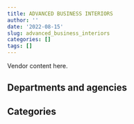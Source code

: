 ```yaml
---
title: ADVANCED BUSINESS INTERIORS
author: ''
date: '2022-08-15'
slug: advanced_business_interiors
categories: []
tags: []
---
```


<script src="/rmarkdown-libs/htmlwidgets/htmlwidgets.js"></script>
<link href="/rmarkdown-libs/datatables-css/datatables-crosstalk.css" rel="stylesheet" />
<script src="/rmarkdown-libs/datatables-binding/datatables.js"></script>
<script src="/rmarkdown-libs/jquery/jquery-3.6.0.min.js"></script>
<link href="/rmarkdown-libs/dt-core-bootstrap/css/dataTables.bootstrap.min.css" rel="stylesheet" />
<link href="/rmarkdown-libs/dt-core-bootstrap/css/dataTables.bootstrap.extra.css" rel="stylesheet" />
<script src="/rmarkdown-libs/dt-core-bootstrap/js/jquery.dataTables.min.js"></script>
<script src="/rmarkdown-libs/dt-core-bootstrap/js/dataTables.bootstrap.min.js"></script>
<link href="/rmarkdown-libs/crosstalk/css/crosstalk.min.css" rel="stylesheet" />
<script src="/rmarkdown-libs/crosstalk/js/crosstalk.min.js"></script>
<script src="/rmarkdown-libs/htmlwidgets/htmlwidgets.js"></script>
<link href="/rmarkdown-libs/datatables-css/datatables-crosstalk.css" rel="stylesheet" />
<script src="/rmarkdown-libs/datatables-binding/datatables.js"></script>
<script src="/rmarkdown-libs/jquery/jquery-3.6.0.min.js"></script>
<link href="/rmarkdown-libs/dt-core-bootstrap/css/dataTables.bootstrap.min.css" rel="stylesheet" />
<link href="/rmarkdown-libs/dt-core-bootstrap/css/dataTables.bootstrap.extra.css" rel="stylesheet" />
<script src="/rmarkdown-libs/dt-core-bootstrap/js/jquery.dataTables.min.js"></script>
<script src="/rmarkdown-libs/dt-core-bootstrap/js/dataTables.bootstrap.min.js"></script>
<link href="/rmarkdown-libs/crosstalk/css/crosstalk.min.css" rel="stylesheet" />
<script src="/rmarkdown-libs/crosstalk/js/crosstalk.min.js"></script>

Vendor content here.

## Departments and agencies

<div id="htmlwidget-1" style="width:100%;height:auto;" class="datatables html-widget"></div>
<script type="application/json" data-for="htmlwidget-1">{"x":{"style":"bootstrap","filter":"none","vertical":false,"data":[["<a href=\"/departments/aafc-aac/\">Agriculture and Agri-Food Canada<\/a>","<a href=\"/departments/aandc-aadnc/\">Crown-Indigenous Relations and Northern Affairs Canada<\/a>","<a href=\"/departments/atssc-scdata/\">Administrative Tribunals Support Service of Canada<\/a>","<a href=\"/departments/cannor/\">Canadian Northern Economic Development Agency<\/a>","<a href=\"/departments/cas-satj/\">Courts Administration Service<\/a>","<a href=\"/departments/cbsa-asfc/\">Canada Border Services Agency<\/a>","<a href=\"/departments/ced-dec/\">Canada Economic Development for Quebec Regions<\/a>","<a href=\"/departments/cfia-acia/\">Canadian Food Inspection Agency<\/a>","<a href=\"/departments/cic/\">Immigration, Refugees and Citizenship Canada<\/a>","<a href=\"/departments/cihr-irsc/\">Canadian Institutes of Health Research<\/a>","<a href=\"/departments/cnsc-ccsn/\">Canadian Nuclear Safety Commission<\/a>","<a href=\"/departments/cra-arc/\">Canada Revenue Agency<\/a>","<a href=\"/departments/crtc/\">Canadian Radio-television and Telecommunications Commission<\/a>","<a href=\"/departments/csps-efpc/\">Canada School of Public Service<\/a>","<a href=\"/departments/cta-otc/\">Canadian Transportation Agency<\/a>","<a href=\"/departments/dfatd-maecd/\">Global Affairs Canada<\/a>","<a href=\"/departments/dfo-mpo/\">Fisheries and Oceans Canada<\/a>","<a href=\"/departments/dnd-mdn/\">National Defence<\/a>","<a href=\"/departments/ec/\">Environment and Climate Change Canada<\/a>","<a href=\"/departments/elections/\">Elections Canada<\/a>","<a href=\"/departments/esdc-edsc/\">Employment and Social Development Canada<\/a>","<a href=\"/departments/fcac-acfc/\">Financial Consumer Agency of Canada<\/a>","<a href=\"/departments/feddevontario/\">Federal Economic Development Agency for Southern Ontario<\/a>","<a href=\"/departments/fin/\">Department of Finance Canada<\/a>","<a href=\"/departments/fja-cmf/\">Office of the Commissioner for Federal Judicial Affairs Canada<\/a>","<a href=\"/departments/hc-sc/\">Health Canada<\/a>","<a href=\"/departments/ic/\">Innovation, Science and Economic Development Canada<\/a>","<a href=\"/departments/infc/\">Infrastructure Canada<\/a>","<a href=\"/departments/irb-cisr/\">Immigration and Refugee Board of Canada<\/a>","<a href=\"/departments/isc-sac/\">Indigenous Services Canada<\/a>","<a href=\"/departments/jus/\">Department of Justice Canada<\/a>","<a href=\"/departments/lac-bac/\">Library and Archives Canada<\/a>","<a href=\"/departments/mgerc-ceegm/\">Military Grievances External Review Committee<\/a>","<a href=\"/departments/nfb-onf/\">National Film Board<\/a>","<a href=\"/departments/nrc-cnrc/\">National Research Council Canada<\/a>","<a href=\"/departments/nrcan-rncan/\">Natural Resources Canada<\/a>","<a href=\"/departments/nserc-crsng/\">Natural Sciences and Engineering Research Council of Canada<\/a>","<a href=\"/departments/oag-bvg/\">Office of the Auditor General of Canada<\/a>","<a href=\"/departments/oci-bec/\">The Correctional Investigator Canada<\/a>","<a href=\"/departments/ocl-cal/\">Office of the Commissioner of Lobbying of Canada<\/a>","<a href=\"/departments/ocol-clo/\">Office of the Commissioner of Official Languages<\/a>","<a href=\"/departments/oic-ci/\">Office of the Information Commissioner of Canada<\/a>","<a href=\"/departments/opc-cpvp/\">Office of the Privacy Commissioner of Canada<\/a>","<a href=\"/departments/osfi-bsif/\">Office of the Superintendent of Financial Institutions Canada<\/a>","<a href=\"/departments/pbc-clcc/\">Parole Board of Canada<\/a>","<a href=\"/departments/pc/\">Parks Canada<\/a>","<a href=\"/departments/pch/\">Canadian Heritage<\/a>","<a href=\"/departments/pco-bcp/\">Privy Council Office<\/a>","<a href=\"/departments/ppsc-sppc/\">Public Prosecution Service of Canada<\/a>","<a href=\"/departments/ps-sp/\">Public Safety Canada<\/a>","<a href=\"/departments/pwgsc-tpsgc/\">Public Services and Procurement Canada<\/a>","<a href=\"/departments/rcmp-grc/\">Royal Canadian Mounted Police<\/a>","<a href=\"/departments/ssc-spc/\">Shared Services Canada<\/a>","<a href=\"/departments/sshrc-crsh/\">Social Sciences and Humanities Research Council of Canada<\/a>","<a href=\"/departments/statcan/\">Statistics Canada<\/a>","<a href=\"/departments/swc-cfc/\">Status of Women Canada<\/a>","<a href=\"/departments/tbs-sct/\">Treasury Board of Canada Secretariat<\/a>","<a href=\"/departments/tc/\">Transport Canada<\/a>","<a href=\"/departments/wage/\">Department for Women and Gender Equality<\/a>","<a href=\"/departments/wd-deo/\">Western Economic Diversification Canada<\/a>"],["$    20,317.40",null,"$   128,164.41",null,null,"$   231,624.78","$    24,892.09","$   125,465.36","$ 1,171,385.03","$    98,516.00","$    12,023.20","$    79,782.49","$    96,515.24","$   107,537.88","$    39,208.34","$   437,906.56",null,"$    55,108.49","$    17,163.67",null,"$ 1,988,899.32","$    50,985.27",null,"$    32,856.59",null,"$   147,651.47","$   558,244.92","$    15,734.21",null,null,"$   343,765.76",null,"$    11,435.60","$    37,140.00","$   241,394.28","$ 1,039,683.79",null,"$    22,600.00",null,null,null,"$    43,049.86","$    51,232.97","$   282,076.95","$    24,997.86","$    56,047.18","$    24,341.53","$    32,028.47","$    50,384.72",null,"$ 3,128,382.15","$   173,163.55","$   170,270.06",null,"$   939,728.92","$    25,975.42","$    14,758.93","$   314,896.86",null,null],["$    18,090.39","$    36,531.06","$   320,641.56","$    24,973.00","$   106,597.22",null,null,"$    18,393.52","$   720,284.18",null,"$    51,395.18","$    21,520.38",null,"$   126,616.41","$   348,978.99","$    84,346.20","$   136,318.03","$    46,324.88",null,null,"$   166,114.44","$   112,425.96",null,"$    87,304.96",null,"$   455,162.16","$   428,432.03","$    30,940.35",null,"$    36,531.06","$   117,076.53","$    81,006.91","$    10,879.64",null,"$   403,078.00","$   338,069.63","$    29,624.21","$    76,789.16",null,"$    17,810.48",null,null,"$    87,043.99","$   290,011.26","$    24,553.48",null,"$    93,720.60","$   201,865.22",null,null,"$ 5,776,773.64","$   110,805.28","$   548,802.19","$    16,695.65","$   139,815.94","$    17,844.12",null,"$   162,895.31",null,null],["$   210,289.09",null,"$     6,448.07","$    22,571.10",null,null,null,"$    19,623.20","$   211,452.67",null,"$    25,953.64","$   117,147.95","$    26,984.31","$    32,832.37",null,"$   257,609.60","$    19,901.00","$    11,176.14","$   104,506.28","$    93,160.68","$   179,291.88","$    40,561.82","$    17,819.54","$    50,712.14","$    38,948.84","$   196,319.09","$   437,669.59","$   399,262.32","$   141,318.13",null,"$   222,811.63",null,"$       176.25","$    14,574.26","$   590,435.52","$    96,958.16","$     8,164.35","$    21,045.12","$    24,777.56",null,null,null,"$    30,536.85","$   541,033.25","$    50,262.40",null,"$   110,280.60","$    70,203.72",null,null,"$ 9,472,141.14","$   225,791.43","$   372,632.31","$    65,741.59","$    54,680.41",null,null,"$   798,025.84","$    14,169.06","$    31,486.81"],[null,null,null,"$    22,474.36","$    22,164.99",null,null,null,"$   172,918.97",null,"$   145,190.99","$    64,119.76",null,"$    18,823.31",null,"$   227,947.80",null,"$    31,297.12",null,null,"$   613,672.67",null,"$    15,962.38","$    83,609.27","$    22,310.27","$   515,498.09","$   142,308.47","$   806,507.88",null,"$   117,375.89","$   121,708.78",null,"$    12,866.45",null,"$   109,067.94",null,null,"$    49,057.68",null,null,"$    22,530.50",null,null,"$    25,231.39",null,null,"$    34,196.95",null,"$    41,568.87","$    11,435.60","$ 3,922,855.06","$   231,741.54","$ 1,219,755.57",null,null,null,null,"$   463,513.11",null,null]],"container":"<table class=\"table table-striped table-hover row-border order-column display\">\n  <thead>\n    <tr>\n      <th>Department<\/th>\n      <th>2017-2018<\/th>\n      <th>2018-2019<\/th>\n      <th>2019-2020<\/th>\n      <th>2020-2021<\/th>\n    <\/tr>\n  <\/thead>\n<\/table>","options":{"order":[[4,"desc"]],"pageLength":10,"autoWidth":true,"columnDefs":[],"orderClasses":false}},"evals":[],"jsHooks":[]}</script>

## Categories

<div id="htmlwidget-2" style="width:100%;height:auto;" class="datatables html-widget"></div>
<script type="application/json" data-for="htmlwidget-2">{"x":{"style":"bootstrap","filter":"none","vertical":false,"data":[["<a href=\"/categories/1_facilities_and_construction/\">Facilities and construction<\/a>","<a href=\"/categories/10_office_management/\">Office management<\/a>","<a href=\"/categories/2_professional_services/\">Professional services<\/a>","<a href=\"/categories/3_information_technology/\">Information technology<\/a>","<a href=\"/categories/5_transportation_and_logistics/\">Transportation and logistics<\/a>","<a href=\"/categories/6_industrial_products_and_services/\">Industrial products and services<\/a>","<a href=\"/categories/8_security_and_protection/\">Security and protection<\/a>"],["$    212,178.41","$ 11,071,632.33","$     50,910.11","$     12,023.20",null,"$  1,120,593.53",null],["$    493,267.63","$  8,021,972.92","$    413,840.27","$     17,810.48",null,"$  2,976,191.90",null],["$  1,789,095.79","$ 11,981,253.29","$      3,058.66",null,null,"$  1,704,079.96",null],["$    230,928.65","$  8,474,491.46",null,"$     21,597.18","$     10,922.63","$    453,084.63","$     96,687.11"]],"container":"<table class=\"table table-striped table-hover row-border order-column display\">\n  <thead>\n    <tr>\n      <th>Category<\/th>\n      <th>2017-2018<\/th>\n      <th>2018-2019<\/th>\n      <th>2019-2020<\/th>\n      <th>2020-2021<\/th>\n    <\/tr>\n  <\/thead>\n<\/table>","options":{"order":[[4,"desc"]],"pageLength":20,"autoWidth":true,"columnDefs":[],"orderClasses":false,"lengthMenu":[10,20,25,50,100]}},"evals":[],"jsHooks":[]}</script>
